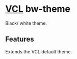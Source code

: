 # [VCL](https://vcl.github.io/vcl/) bw-theme

Black/ white theme.

## Features

Extends the VCL default theme.
